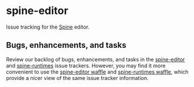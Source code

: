 # spine-editor

Issue tracking for the [Spine](http://esotericsoftware.com/) editor.

## Bugs, enhancements, and tasks

Review our backlog of bugs, enhancements, and tasks in the [spine-editor](https://github.com/EsotericSoftware/spine-editor/issues) and [spine-runtimes](https://github.com/EsotericSoftware/spine-runtimes/issues) issue trackers. However, you may find it more convenient to use the [spine-editor waffle](https://waffle.io/EsotericSoftware/spine-editor) and [spine-runtimes waffle](https://waffle.io/EsotericSoftware/spine-runtimes), which provide a nicer view of the same issue tracker information.
